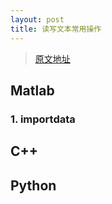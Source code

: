 ```yaml
---
layout: post
title: 读写文本常用操作
---
```


> [原文地址](https://vincentqin.tech/posts/read-write-files/#more)

## Matlab

### 1. importdata



## C++ 

## Python